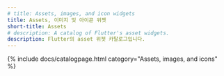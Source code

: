 ```yaml
---
# title: Assets, images, and icon widgets
title: Assets, 이미지 및 아이콘 위젯
short-title: Assets
# description: A catalog of Flutter's asset widgets.
description: Flutter의 asset 위젯 카탈로그입니다.
---
```


{% include docs/catalogpage.html category="Assets, images, and icons" %}
